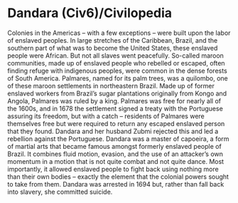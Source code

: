 # Dandara (Civ6)/Civilopedia

Colonies in the Americas – with a few exceptions – were built upon the labor of enslaved peoples. In large stretches of the Caribbean, Brazil, and the southern part of what was to become the United States, these enslaved people were African. But not all slaves went peacefully. So-called maroon communities, made up of enslaved people who rebelled or escaped, often finding refuge with indigenous peoples, were common in the dense forests of South America.
Palmares, named for its palm trees, was a quilombo, one of these maroon settlements in northeastern Brazil. Made up of former enslaved workers from Brazil’s sugar plantations originally from Kongo and Angola, Palmares was ruled by a king. Palmares was free for nearly all of the 1600s, and in 1678 the settlement signed a treaty with the Portuguese assuring its freedom, but with a catch – residents of Palmares were themselves free but were required to return any escaped enslaved person that they found. Dandara and her husband Zubmi rejected this and led a rebellion against the Portuguese.
Dandara was a master of capoeira, a form of martial arts that became famous amongst formerly enslaved people of Brazil. It combines fluid motion, evasion, and the use of an attacker’s own momentum in a motion that is not quite combat and not quite dance. Most importantly, it allowed enslaved people to fight back using nothing more than their own bodies – exactly the element that the colonial powers sought to take from them. Dandara was arrested in 1694 but, rather than fall back into slavery, she committed suicide.